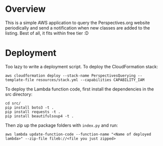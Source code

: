 # Overview
This is a simple AWS application to query the Perspectives.org website periodically and send a notification when new classes are added to the listing. Best of all, it fits within free tier :D

# Deployment
Too lazy to write a deployment script. To deploy the CloudFormation stack:

    aws cloudformation deploy --stack-name PerspectivesQuerying --template-file resources/stack.yml --capabilities CAPABILITY_IAM

To deploy the Lambda function code, first install the dependencies in the src directory:

    cd src/
    pip install boto3 -t .
    pip install requests -t .
    pip install beautifulsoup4 -t .

Then zip up the package folders with `index.py` and run:

    aws lambda update-function-code --function-name "<Name of deployed lambda>" --zip-file fileb://<file you just zipped>
